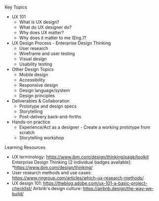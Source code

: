 Key Topics
* UX 101 
    * What is UX design? 
    * What do UX designer do? 
    * Why does UX matter? 
    * Why does it matter to me (Eng.)?
* UX Design Process - Enterprise Design Thinking
    * User research
    * Wireframe and user testing
    * Visual design
    * Usability testing
* Other Design Topics
    * Mobile design
    * Accessibility
    * Responsive design
    * Design language/system
    * Design principles
* Deliverables & Collaboration
    * Prototype and design specs
    * Storytelling
    * Post-delivery back-and-forths
* Hands-on practice
    * Experience/Act as a designer - Create a working prototype from  scratch
    * Storytelling workshop

Learning Resources
* UX terminology: https://www.ibm.com/design/thinking/page/toolkit
Enterprise Design Thinking [2 individual badges available]: *https://www.ibm.com/design/thinking/
* User research methods and use cases: https://www.nngroup.com/articles/which-ux-research-methods/
* UX design 101: https://theblog.adobe.com/ux-101-a-basic-project-checklist/
Airbnb's design culture: https://airbnb.design/the-way-we-build/